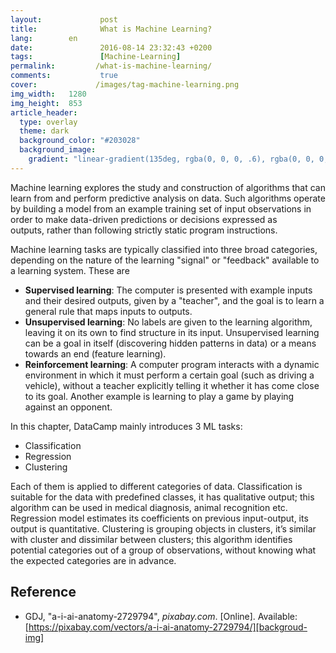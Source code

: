 ```yaml
---
layout:             post
title:              What is Machine Learning?
lang:        en
date:               2016-08-14 23:32:43 +0200
tags:               [Machine-Learning]
permalink:         /what-is-machine-learning/
comments:           true
cover:             /images/tag-machine-learning.png
img_width:   1280
img_height:  853
article_header:
  type: overlay
  theme: dark
  background_color: "#203028"
  background_image:
    gradient: "linear-gradient(135deg, rgba(0, 0, 0, .6), rgba(0, 0, 0, .4))"
---
```


Machine learning explores the study and construction of algorithms that can
learn from and perform predictive analysis on data. Such algorithms operate by
building a model from an example training set of input observations in order to
make data-driven predictions or decisions expressed as outputs, rather than
following strictly static program instructions.

Machine learning tasks are typically classified into three broad categories,
depending on the nature of the learning "signal" or "feedback" available to a
learning system. These are

*  **Supervised learning**: The computer is presented with example inputs and
   their desired outputs, given by a "teacher", and the goal is to learn a
   general rule that maps inputs to outputs.
*  **Unsupervised learning**: No labels are given to the learning algorithm,
   leaving it on its own to find structure in its input. Unsupervised learning
   can be a goal in itself (discovering hidden patterns in data) or a means
   towards an end (feature learning).
*  **Reinforcement learning**: A computer program interacts with a dynamic
   environment in which it must perform a certain goal (such as driving a
   vehicle), without a teacher explicitly telling it whether it has come close
   to its goal. Another example is learning to play a game by playing against
   an opponent.

In this chapter, DataCamp mainly introduces 3 ML tasks:

*  Classification
*  Regression
*  Clustering

Each of them is applied to different categories of data. Classification is
suitable for the data with predefined classes, it has qualitative output; this
algorithm can be used in medical diagnosis, animal recognition etc. Regression
model estimates its coefficients on previous input-output, its output is
quantitative. Clustering is grouping objects in clusters, it’s similar with
cluster and dissimilar between clusters; this algorithm identifies potential
categories out of a group of observations, without knowing what the expected
categories are in advance.

## Reference
- GDJ, "a-i-ai-anatomy-2729794", _pixabay.com_. [Online].
Available: [https://pixabay.com/vectors/a-i-ai-anatomy-2729794/][backgroud-img]

[backgroud-img]: https://pixabay.com/vectors/a-i-ai-anatomy-2729794/
